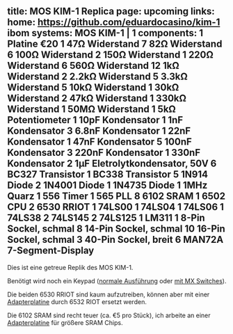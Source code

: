 title: MOS KIM-1 Replica
page: upcoming
links:
    home: https://github.com/eduardocasino/kim-1
    ibom
systems:
    MOS KIM-1 | 1
components:
    1 Platine €20
    1 47Ω Widerstand
    7 82Ω Widerstand
    6 100Ω Widerstand
    2 150Ω Widerstand
    1 220Ω Widerstand
    6 560Ω Widerstand
    12 1kΩ Widerstand
    2 2.2kΩ Widerstand
    5 3.3kΩ Widerstand
    5 10kΩ Widerstand
    1 30kΩ Widerstand
    2 47kΩ Widerstand
    1 330kΩ Widerstand
    1 50MΩ Widerstand
    1 5kΩ Potentiometer
    1 10pF Kondensator
    1 1nF Kondensator
    3 6.8nF Kondensator
    1 22nF Kondensator
    1 47nF Kondensator
    5 100nF Kondensator
    3 220nF Kondensator
    1 330nF Kondensator
    2 1µF Eletrolytkondensator, 50V
    6 BC327 Transistor
    1 BC338 Transistor
    5 1N914 Diode
    2 1N4001 Diode
    1 1N4735 Diode
    1 1MHz Quarz
    1 556 Timer
    1 565 PLL
    8 6102 SRAM
    1 6502 CPU
    2 6530 RRIOT
    1 74LS00
    1 74LS04
    1 74LS06
    1 74LS38
    2 74LS145
    2 74LS125
    1 LM311
    1 8-Pin Sockel, schmal
    8 14-Pin Sockel, schmal
    10 16-Pin Sockel, schmal
    3 40-Pin Sockel, breit
    6 MAN72A 7-Segment-Display
--- 
Dies ist eine getreue Replik des MOS KIM-1.

Benötigt wird noch ein Keypad ([normale Ausführung](../KIM-1-Keypad/) oder [mit MX Switches](../KIM-1-Keypad-MX/)). 

Die beiden 6530 RRIOT sind kaum aufzutreiben, können aber mit einer [Adapterplatine](../KIM-1-RIOT-Adapter/) durch 6532 RIOT ersetzt werden. 

Die 6102 SRAM sind recht teuer (ca. €5 pro Stück), ich arbeite an einer [Adapterplatine](../KIM-6102-Adapter/) für größere SRAM Chips.
